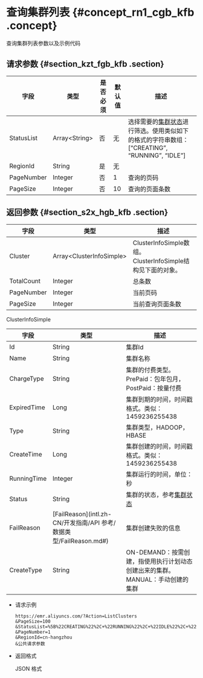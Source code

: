 # 查询集群列表 {#concept_rn1_cgb_kfb .concept}

查询集群列表参数以及示例代码

## 请求参数 {#section_kzt_fgb_kfb .section}

|字段|类型|是否必须|默认值|描述|
|--|--|----|---|--|
|StatusList|Array<String\>|否|无|选择需要的[集群状态](../../../../intl.zh-CN/常见问题/附录/状态表.md#)进行筛选。使用类似如下的格式的字符串数组：\[“CREATING”, “RUNNING”, “IDLE”\]|
|RegionId|String|是|无| |
|PageNumber|Integer|否|1|查询的页码|
|PageSize|Integer|否|10|查询的页面条数|

## 返回参数 {#section_s2x_hgb_kfb .section}

|字段|类型|描述|
|--|--|--|
|Cluster|Array<ClusterInfoSimple\>|ClusterInfoSimple数组。ClusterInfoSimple结构见下面的对象。|
|TotalCount|Integer|总条数|
|PageNumber|Integer|当前页码|
|PageSize|Integer|当前查询页面条数|

ClusterInfoSimple

|字段|类型|描述|
|--|--|--|
|Id|String|集群Id|
|Name|String|集群名称|
|ChargeType|String|集群的付费类型。 PrePaid：包年包月，PostPaid：按量付费|
|ExpiredTime|Long|集群到期的时间，时间戳格式。类似：1459236255438|
|Type|String|集群类型，HADOOP，HBASE|
|CreateTime|Long|集群创建的时间，时间戳格式。类似：1459236255438|
|RunningTime|Integer|集群运行的时间，单位：秒|
|Status|String|集群的状态，参考[集群状态](../../../../intl.zh-CN/常见问题/附录/状态表.md#)|
|FailReason|[FailReason](intl.zh-CN/开发指南/API 参考/数据类型/FailReason.md#)|集群创建失败的信息|
|CreateType|String|ON-DEMAND：按需创建，指使用执行计划动态创建出来的集群。MANUAL：手动创建的集群|

-   请求示例

    ```
    https://emr.aliyuncs.com/?Action=ListClusters
    &PageSize=100
    &StatusList=%5B%22CREATING%22%2C+%22RUNNING%22%2C+%22IDLE%22%2C+%22RELEASING%22%2C+%22CREATE_FAILED%22%2C+%22RELEASE_FAILED%22%5D
    &PageNumber=1
    &RegionId=cn-hangzhou
    &公共请求参数
    ```

-   返回格式

    JSON 格式


